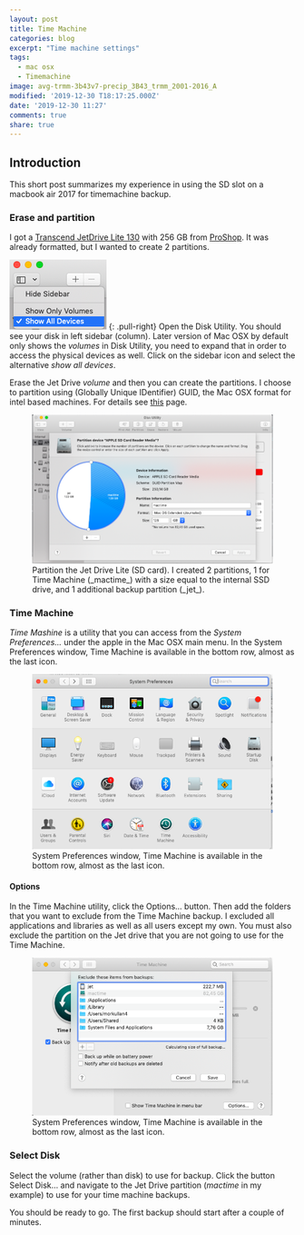 ```yaml
---
layout: post
title: Time Machine
categories: blog
excerpt: "Time machine settings"
tags:
  - mac osx
  - Timemachine
image: avg-trmm-3b43v7-precip_3B43_trmm_2001-2016_A
modified: '2019-12-30 T18:17:25.000Z'
date: '2019-12-30 11:27'
comments: true
share: true
---
```


## Introduction

This short post summarizes my experience in using the SD slot on a macbook air 2017 for timemachine backup.

### Erase and partition

I got a [Transcend JetDrive Lite 130](https://www.transcend-info.com/Products/No-637) with 256 GB from [ProShop](https://www.proshop.se/Flashram-USB-Flash-Drives/Transcend-JetDrive-Lite-130-flash-minneskort-256-GB/2493950?utm_source=prisjakt&utm_medium=cpc&utm_campaign=pricesite). It was already formatted, but I wanted to create 2 partitions.

![sidebar](../../images/sidebar-select.png)
{: .pull-right}
Open the <span class='app'>Disk Utility</span>. You should see your disk in left sidebar (column). Later version of Mac OSX by default only shows the _volumes_ in <span class='app'>Disk Utility</span>, you need to expand that in order to access the physical devices as well. Click on the sidebar icon and select the alternative _show all devices_.

Erase the Jet Drive _volume_ and then you can create the partitions. I choose to partition using (Globally Unique IDentifier) GUID, the Mac OSX format for intel based machines. For details see [this](https://www.lifewire.com/apple-partition-types-2260881) page.


<figure>
<img src="../../images/partition-jetdrive.png">
<figcaption> Partition the Jet Drive Lite (SD card). I created 2 partitions, 1 for Time Machine (_mactime_) with a size equal to the internal SSD drive, and 1 additional backup partition (_jet_). </figcaption>
</figure>

### Time Machine

_Time Mashine_ is a utility that you can access from the _System Preferences..._ under the apple in the Mac OSX main menu. In the System Preferences window, Time Machine is available in the bottom row, almost as the last icon.

<figure>
<img src="../../images/system-references-window.png">
<figcaption> System Preferences window, Time Machine is available in the bottom row, almost as the last icon. </figcaption>
</figure>

#### Options

In the Time Machine utility, click the <span class='button'>Options...</span> button. Then add the folders that you want to exclude from the Time Machine backup. I excluded all applications and libraries as well as all users except my own. You must also exclude the partition on the Jet drive that you are not going to use for the Time Machine.

<figure>
<img src="../../images/time-machine-options.png">
<figcaption> System Preferences window, Time Machine is available in the bottom row, almost as the last icon. </figcaption>
</figure>

### Select Disk

Select the volume (rather than disk) to use for backup. Click the button <span class='app'>Select Disk...</span> and navigate to the Jet Drive partition (_mactime_ in my example) to use for your time machine backups.

You should be ready to go. The first backup should start after a couple of minutes.
